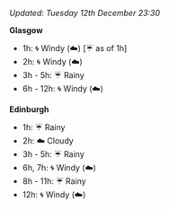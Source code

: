*Updated: Tuesday 12th December 23:30*

**Glasgow**

* 1h: :cyclone: Windy (:cloud:) [:umbrella: as of 1h]
* 2h: :cyclone: Windy (:cloud:)
* 3h - 5h: :umbrella: Rainy
* 6h - 12h: :cyclone: Windy (:cloud:)

**Edinburgh**

* 1h: :umbrella: Rainy
* 2h: :cloud: Cloudy
* 3h - 5h: :umbrella: Rainy
* 6h, 7h: :cyclone: Windy (:cloud:)
* 8h - 11h: :umbrella: Rainy
* 12h: :cyclone: Windy (:cloud:)
